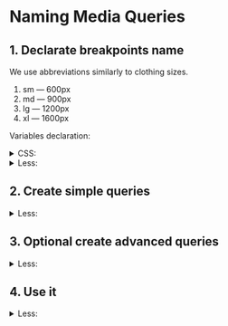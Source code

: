 # Naming Media Queries



##  1. Declarate breakpoints name
We use abbreviations similarly to clothing sizes.
1. sm — 600px
1. md — 900px
1. lg — 1200px
1. xl — 1600px

Variables declaration:
<details><summary>CSS:</summary>
  
```css
--screen-sm         : 600px;
--screen-md         : 900px;
--screen-lg         : 1200px;
--screen-xl         : 1600px;
```

</details>

<details><summary>Less:</summary>
  
```less
@screen-sm         : 600px;
@screen-md         : 900px;
@screen-lg         : 1200px;
@screen-xl         : 1600px;
```

</details>


## 2. Create simple queries

<details><summary>Less:</summary>
  
```less
@sm         : ~"(min-width: @{screen-sm})";
@md         : ~"(min-width: @{screen-md})";
@lg         : ~"(min-width: @{screen-lg})";
```

</details>

## 3. Optional create advanced queries

<details><summary>Less:</summary>
  
```less
@sm-down         : ~"(max-width: @{screen-sm})";
@md-down         : ~"(max-width: @{screen-md})";
@lg-down         : ~"(max-width: @{screen-lg})";

@sm-only         : ~"(min-width: @{screen-sm}) and (max-width: @{screen-md})";
@md-only         : ~"(min-width: @{screen-md}) and (max-width: @{screen-lg})";
@lg-only         : ~"(min-width: @{screen-lg}) and (max-width: @{screen-xl})";

@sm-l            : ~"(min-width: @{screen-sm}) and (orientation: landscape)";
@md-l            : ~"(min-width: @{screen-md}) and (orientation: landscape)";
@lg-l            : ~"(min-width: @{screen-lg}) and (orientation: landscape)";

@sm-p            : ~"(min-width: @{screen-sm}) and (orientation: portrait)";
@md-p            : ~"(min-width: @{screen-md}) and (orientation: portrait)";
@lg-p            : ~"(min-width: @{screen-lg}) and (orientation: portrait)";
```

</details>

## 4. Use it

<details><summary>Less:</summary>
  
```less
.example {
  font-size: 13px;
  
  @media @sm {
    font-size: 16px;
  }
  
  @media @md-l {
    font-size: 18px;
  }
}
```

</details>
